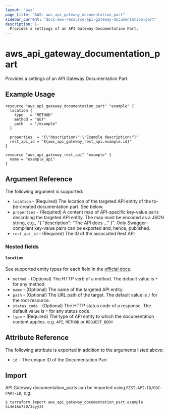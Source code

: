 ```yaml
---
layout: "aws"
page_title: "AWS: aws_api_gateway_documentation_part"
sidebar_current: "docs-aws-resource-api-gateway-documentation-part"
description: |-
  Provides a settings of an API Gateway Documentation Part.
---
```


# aws_api_gateway_documentation_part

Provides a settings of an API Gateway Documentation Part.

## Example Usage

```hcl
resource "aws_api_gateway_documentation_part" "example" {
  location {
    type   = "METHOD"
    method = "GET"
    path   = "/example"
  }

  properties  = "{\"description\":\"Example description\"}"
  rest_api_id = "${aws_api_gateway_rest_api.example.id}"
}

resource "aws_api_gateway_rest_api" "example" {
  name = "example_api"
}
```

## Argument Reference

The following argument is supported:

* `location` - (Required) The location of the targeted API entity of the to-be-created documentation part. See below.
* `properties` - (Required) A content map of API-specific key-value pairs describing the targeted API entity. The map must be encoded as a JSON string, e.g., "{ \"description\": \"The API does ...\" }". Only Swagger-compliant key-value pairs can be exported and, hence, published.
* `rest_api_id` - (Required) The ID of the associated Rest API

### Nested fields

#### `location`

See supported entity types for each field in the [official docs](https://docs.aws.amazon.com/apigateway/api-reference/resource/documentation-part/).

* `method` - (Optional) The HTTP verb of a method. The default value is `*` for any method.
* `name` - (Optional) The name of the targeted API entity.
* `path` - (Optional) The URL path of the target. The default value is `/` for the root resource.
* `status_code` - (Optional) The HTTP status code of a response. The default value is `*` for any status code.
* `type` - (Required) The type of API entity to which the documentation content applies. e.g. `API`, `METHOD` or `REQUEST_BODY`

## Attribute Reference

The following attribute is exported in addition to the arguments listed above:

* `id` - The unique ID of the Documentation Part

## Import

API Gateway documentation_parts can be imported using `REST-API-ID/DOC-PART-ID`, e.g.

```
$ terraform import aws_api_gateway_documentation_part.example 5i4e1ko720/3oyy3t
```
